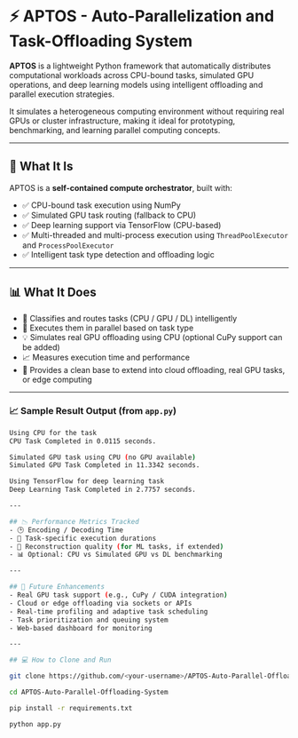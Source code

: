 # ⚡ APTOS - Auto-Parallelization and Task-Offloading System

**APTOS** is a lightweight Python framework that automatically distributes computational workloads across CPU-bound tasks, simulated GPU operations, and deep learning models using intelligent offloading and parallel execution strategies.

It simulates a heterogeneous computing environment without requiring real GPUs or cluster infrastructure, making it ideal for prototyping, benchmarking, and learning parallel computing concepts.

---

## 📌 What It Is

APTOS is a **self-contained compute orchestrator**, built with:

- ✅ CPU-bound task execution using NumPy
- ✅ Simulated GPU task routing (fallback to CPU)
- ✅ Deep learning support via TensorFlow (CPU-based)
- ✅ Multi-threaded and multi-process execution using `ThreadPoolExecutor` and `ProcessPoolExecutor`
- ✅ Intelligent task type detection and offloading logic

---

## 📊 What It Does

- 🧠 Classifies and routes tasks (CPU / GPU / DL) intelligently
- 🔄 Executes them in parallel based on task type
- 💡 Simulates real GPU offloading using CPU (optional CuPy support can be added)
- 📈 Measures execution time and performance
- 🔧 Provides a clean base to extend into cloud offloading, real GPU tasks, or edge computing

---

### 📈 Sample Result Output (from `app.py`)

```bash
Using CPU for the task
CPU Task Completed in 0.0115 seconds.

Simulated GPU task using CPU (no GPU available)
Simulated GPU Task Completed in 11.3342 seconds.

Using TensorFlow for deep learning task
Deep Learning Task Completed in 2.7757 seconds.

---

## 📉 Performance Metrics Tracked
- 🕒 Encoding / Decoding Time
- 🔢 Task-specific execution durations
- 🧮 Reconstruction quality (for ML tasks, if extended)
- 📊 Optional: CPU vs Simulated GPU vs DL benchmarking

---

## 🚀 Future Enhancements
- Real GPU task support (e.g., CuPy / CUDA integration)
- Cloud or edge offloading via sockets or APIs
- Real-time profiling and adaptive task scheduling
- Task prioritization and queuing system
- Web-based dashboard for monitoring

---

## 💻 How to Clone and Run

git clone https://github.com/<your-username>/APTOS-Auto-Parallel-Offloading-System.git

cd APTOS-Auto-Parallel-Offloading-System

pip install -r requirements.txt

python app.py

```
